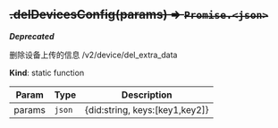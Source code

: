 <a name="module_miot/service/smarthome.delDevicesConfig"></a>

## ~~.delDevicesConfig(params) ⇒ <code>Promise.&lt;json&gt;</code>~~
***Deprecated***

删除设备上传的信息 /v2/device/del_extra_data

**Kind**: static function  

| Param | Type | Description |
| --- | --- | --- |
| params | <code>json</code> | {did:string, keys:[key1,key2]} |

